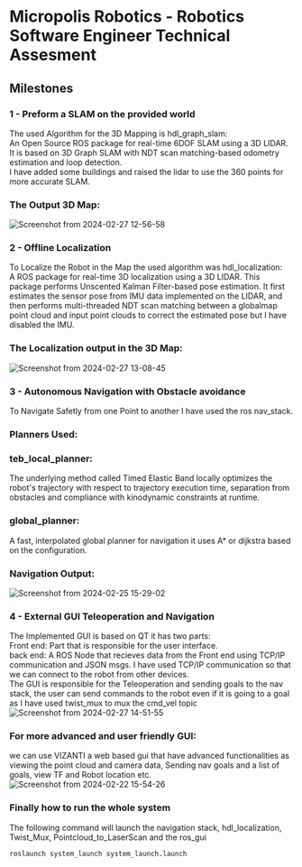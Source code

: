 # Micropolis Robotics - Robotics Software Engineer Technical Assesment

## Milestones

### 1 - Preform a SLAM on the provided world
The used Algorithm for the 3D Mapping is hdl_graph_slam: </br>
An Open Source ROS package for real-time 6DOF SLAM using a 3D LIDAR. It is based on 3D Graph SLAM with NDT scan matching-based odometry estimation and loop detection.</br>
I have added some buildings and raised the lidar to use the 360 points for more accurate SLAM.</br>
### The Output 3D Map:
![Screenshot from 2024-02-27 12-56-58](https://github.com/12ahmed52/RSE_Assessment/assets/52854480/5534e068-ef6b-4754-ae3e-743361833c49)



### 2 - Offline Localization
To Localize the Robot in the Map the used algorithm was hdl_localization: </br>
A ROS package for real-time 3D localization using a 3D LIDAR. This package performs Unscented Kalman Filter-based pose estimation. It first estimates the sensor pose from IMU data implemented on the LIDAR, and then performs multi-threaded NDT scan matching between a globalmap point cloud and input point clouds to correct the estimated pose but I have disabled the IMU. </br>
### The Localization output in the 3D Map:

![Screenshot from 2024-02-27 13-08-45](https://github.com/12ahmed52/RSE_Assessment/assets/52854480/8dffd831-54ef-406f-af08-5420694e7a99)

### 3 - Autonomous Navigation with Obstacle avoidance
To Navigate Safetly from one Point to another I have used the ros nav_stack. </br>
### Planners Used:
### teb_local_planner:
The underlying method called Timed Elastic Band locally optimizes the robot's trajectory with respect to trajectory execution time, separation from obstacles and compliance with kinodynamic constraints at runtime.</br>
### global_planner:
A fast, interpolated global planner for navigation it uses A* or dijkstra based on the configuration.</br>
### Navigation Output:
![Screenshot from 2024-02-25 15-29-02](https://github.com/12ahmed52/RSE_Assessment/assets/52854480/aa8a9d67-bd36-4897-bf3a-c731af51b0d7)


### 4 - External GUI Teleoperation and Navigation
The Implemented GUI is based on QT it has two parts:</br>
Front end: Part that is responsible for the user interface.</br>
back end: A ROS Node that recieves data from the Front end using TCP/IP communication and JSON msgs. I have used TCP/IP communication so that we can connect to the robot from other devices.</br>
The GUI is responsible for the Teleoperation and sending goals to the nav stack, the user can send commands to the robot even if it is going to a goal as I have used twist_mux to mux the cmd_vel topic</br>
![Screenshot from 2024-02-27 14-51-55](https://github.com/12ahmed52/RSE_Assessment/assets/52854480/6cef3a99-ebed-4010-a261-2e35215cc9c5)

### For more advanced and user friendly GUI:
we can use VIZANTI a web based gui that have advanced functionalities as viewing the point cloud and camera data, Sending nav goals and a list of goals, view TF and Robot location etc.</br>
![Screenshot from 2024-02-22 15-54-26](https://github.com/12ahmed52/RSE_Assessment/assets/52854480/8044c9a6-64c3-47ee-9552-d5a758925b14)


### Finally how to run the whole system
The following command will launch the navigation stack, hdl_localization, Twist_Mux, Pointcloud_to_LaserScan and the ros_gui
```bash
roslaunch system_launch system_launch.launch
```
